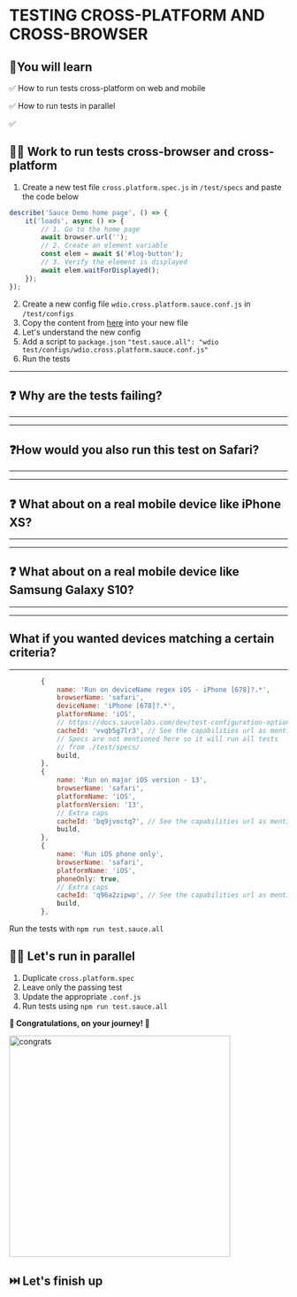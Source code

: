 # TESTING CROSS-PLATFORM AND CROSS-BROWSER

## 🧠You will learn

✅ How to run tests cross-platform on web and mobile

✅ How to run tests in parallel

✅

## 🏋️‍♀️ Work to run tests cross-browser and cross-platform

1. Create a new test file `cross.platform.spec.js` in `/test/specs` and paste the code below

```js
describe('Sauce Demo home page', () => {
	it('loads', async () => {
		// 1. Go to the home page
		await browser.url('');
		// 2. Create an element variable
		const elem = await $('#log-button');
		// 3. Verify the element is displayed
		await elem.waitForDisplayed();
	});
});
```

2. Create a new config file `wdio.cross.platform.sauce.conf.js` in `/test/configs`
3. Copy the content from [here](../../solution/test/configs/wdio.cross.platform.sauce.conf.js) into your new file
4. Let's understand the new config
5. Add a script to `package.json` `"test.sauce.all": "wdio test/configs/wdio.cross.platform.sauce.conf.js"`
6. Run the tests

---

## ❓ Why are the tests failing?

---

---

## ❓How would you also run this test on Safari?

---

---

## ❓ What about on a real mobile device like iPhone XS?

---

---

## ❓ What about on a real mobile device like Samsung Galaxy S10?

---

---

## What if you wanted devices matching a certain criteria?

---

```js
		{
			name: 'Run on deviceName regex iOS - iPhone [678]?.*',
			browserName: 'safari',
			deviceName: 'iPhone [678]?.*',
			platformName: 'iOS',
			// https://docs.saucelabs.com/dev/test-configuration-options/#cacheid
			cacheId: 'vvqb5g7lr3', // See the capabilities url as mentioned above
			// Specs are not mentioned here so it will run all tests
			// from ./test/specs/
			build,
		},
		{
			name: 'Run on major iOS version - 13',
			browserName: 'safari',
			platformName: 'iOS',
			platformVersion: '13',
			// Extra caps
			cacheId: 'bq9jvoctq7', // See the capabilities url as mentioned above
			build,
		},
		{
			name: 'Run iOS phone only',
			browserName: 'safari',
			platformName: 'iOS',
			phoneOnly: true,
			// Extra caps
			cacheId: 'q96a2zipwp', // See the capabilities url as mentioned above
			build,
		},
```

Run the tests with `npm run test.sauce.all`

## 🏋️‍♀️ Let's run in parallel

1. Duplicate `cross.platform.spec`
2. Leave only the passing test
3. Update the appropriate `.conf.js`
4. Run tests using `npm run test.sauce.all`

**🚀 Congratulations, on your journey! 💃**

<img src="https://media.giphy.com/media/xTiTne6OaK0fQAxXYk/giphy.gif" alt="congrats" width="400"/>

## ⏭️ Let's finish up
